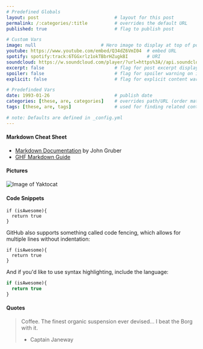 ```yaml
---
# Predefined Globals
layout: post                            # layout for this post
permalink: /:categories/:title          # overrides the default URL
published: true                         # flag to publish post

# Custom Vars
image: null                        # Hero image to display at top of post ex: /path/to/image
youtube: https://www.youtube.com/embed/Q34dZ6VmI04  # embed URL
spotify: spotify:track:6TGGxrlz1okTBbrHZugkBI       # URI
soundcloud: https://w.soundcloud.com/player/?url=https%3A//api.soundcloud.com/tracks/188383713&color=%23ff5500 # embed URL
excerpt: false                          # flag for post excerpt displayed on index.html
spoiler: false                          # flag for spoiler warning on index.html
explicit: false                         # flag for explicit content warning on index.html

# Predefinded Vars
date: 1993-01-26                        # publish date
categories: [these, are, categories]    # overrides path/URL (order matters)
tags: [these, are, tags]                # used for finding related content (order doesn't matter)

# note: Defaults are defined in _config.yml
---
```


#### Markdown Cheat Sheet
- [Markdown Documentation](https://daringfireball.net/projects/markdown/syntax) by John Gruber
- [GHF Markdown Guide](https://guides.github.com/features/mastering-markdown/)

#### Pictures
![Image of Yaktocat](https://octodex.github.com/images/yaktocat.png)

#### Code Snippets
    if (isAwesome){
      return true
    }

GitHub also supports something called code fencing, which allows for multiple lines without indentation:

```
if (isAwesome){
  return true
}
```

And if you'd like to use syntax highlighting, include the language:

```javascript
if (isAwesome){
  return true
}
```

#### Quotes
> Coffee. The finest organic suspension ever devised... I beat the Borg with it.
> - Captain Janeway